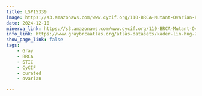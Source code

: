 ```yaml
---
title: LSP15339
image: https://s3.amazonaws.com/www.cycif.org/110-BRCA-Mutant-Ovarian-Precursors/LSP15339/LSP15339.png
date: 2024-12-10
minerva_link: https://s3.amazonaws.com/www.cycif.org/110-BRCA-Mutant-Ovarian-Precursors/LSP15339/index.html
info_link: https://www.graybrcaatlas.org/atlas-datasets/kader-lin-hug-2024/
show_page_link: false
tags:
    - Gray
    - BRCA
    - STIC
    - CyCIF
    - curated
    - ovarian

---
```

